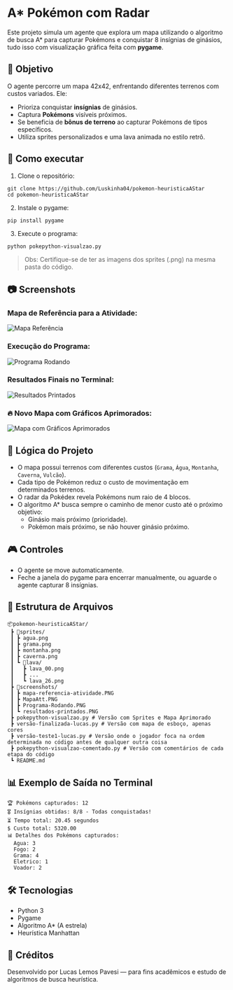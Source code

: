 # A* Pokémon com Radar

Este projeto simula um agente que explora um mapa utilizando o algoritmo de busca A* para capturar Pokémons e conquistar 8 insígnias de ginásios, tudo isso com visualização gráfica feita com **pygame**.

## 🎯 Objetivo

O agente percorre um mapa 42x42, enfrentando diferentes terrenos com custos variados. Ele:

- Prioriza conquistar **insígnias** de ginásios.
- Captura **Pokémons** visíveis próximos.
- Se beneficia de **bônus de terreno** ao capturar Pokémons de tipos específicos.
- Utiliza sprites personalizados e uma lava animada no estilo retrô.

## 🚀 Como executar

1. Clone o repositório:

```
git clone https://github.com/Luskinha04/pokemon-heuristicaAStar
cd pokemon-heuristicaAStar
```
2. Instale o pygame:

```
pip install pygame
```

3. Execute o programa:

```
python pokepython-visualzao.py
```

> Obs: Certifique-se de ter as imagens dos sprites (.png) na mesma pasta do código.

## 📷 Screenshots

### Mapa de Referência para a Atividade:
![Mapa Referência](screenshots/mapa-referencia-atividade.PNG)

### Execução do Programa:
![Programa Rodando](screenshots/Programa-Rodando.PNG)

### Resultados Finais no Terminal:
![Resultados Printados](screenshots/resultados-printados.PNG)

### 🔥 Novo Mapa com Gráficos Aprimorados:
![Mapa com Gráficos Aprimorados](screenshots/MapaAtt.PNG)

## 🧠 Lógica do Projeto

- O mapa possui terrenos com diferentes custos (`Grama`, `Água`, `Montanha`, `Caverna`, `Vulcão`).
- Cada tipo de Pokémon reduz o custo de movimentação em determinados terrenos.
- O radar da Pokédex revela Pokémons num raio de 4 blocos.
- O algoritmo A* busca sempre o caminho de menor custo até o próximo objetivo:
  - Ginásio mais próximo (prioridade).
  - Pokémon mais próximo, se não houver ginásio próximo.

## 🎮 Controles

- O agente se move automaticamente.
- Feche a janela do pygame para encerrar manualmente, ou aguarde o agente capturar 8 insígnias.

## 📁 Estrutura de Arquivos
```
📦pokemon-heuristicaAStar/
 ┣ 📂sprites/
 ┃ ┣ agua.png
 ┃ ┣ grama.png
 ┃ ┣ montanha.png
 ┃ ┣ caverna.png
 ┃ ┗ 📂lava/
 ┃   ┣ lava_00.png
 ┃   ┣ ...
 ┃   ┗ lava_26.png
 ┣ 📂screenshots/
 ┃ ┣ mapa-referencia-atividade.PNG
 ┃ ┣ MapaAtt.PNG
 ┃ ┣ Programa-Rodando.PNG
 ┃ ┗ resultados-printados.PNG
 ┣ pokepython-visualzao.py # Versão com Sprites e Mapa Aprimorado
 ┣ versão-finalizada-lucas.py # Versão com mapa de esboço, apenas cores
 ┣ versão-teste1-lucas.py # Versão onde o jogador foca na ordem determinada no código antes de qualquer outra coisa
 ┣ pokepython-visualzao-comentado.py # Versão com comentários de cada etapa do código
 ┗ README.md
```

## 📊 Exemplo de Saída no Terminal

```
🏆 Pokémons capturados: 12
🎖️ Insígnias obtidas: 8/8 - Todas conquistadas!
⏳ Tempo total: 20.45 segundos
$ Custo total: 5320.00
📊 Detalhes dos Pokémons capturados:
  Agua: 3  
  Fogo: 2  
  Grama: 4  
  Eletrico: 1  
  Voador: 2
```
## 🛠️ Tecnologias

- Python 3
- Pygame
- Algoritmo A* (A estrela)
- Heurística Manhattan

## 📌 Créditos

Desenvolvido por Lucas Lemos Pavesi — para fins acadêmicos e estudo de algoritmos de busca heurística.
